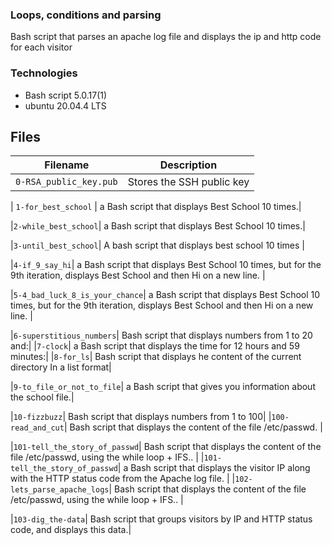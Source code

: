 ###  Loops, conditions and parsing

Bash script that parses an apache log file and displays the ip and http code for each visitor

### Technologies
* Bash script 5.0.17(1)
* ubuntu 20.04.4 LTS

## Files
| Filename | Description |
| -------- | ----------- |
| `0-RSA_public_key.pub` | Stores the SSH public key |

| `1-for_best_school` | a Bash script that displays Best School 10 times.|

|`2-while_best_school`| a Bash script that displays Best School 10 times.|

|`3-until_best_school`| A bash script that displays best school 10 times |

|`4-if_9_say_hi`| a Bash script that displays Best School 10 times, but for the 9th iteration, displays Best School and then Hi on a new line.
| 

|`5-4_bad_luck_8_is_your_chance`| a Bash script that displays Best School 10 times, but for the 9th iteration, displays Best School and then Hi on a new line.
| 

|`6-superstitious_numbers`|  Bash script that displays numbers from 1 to 20 and:| 
|`7-clock`|   a Bash script that displays the time for 12 hours and 59 minutes:| 
|`8-for_ls`|  Bash script that displays he content of the current directory
In a list format| 

|`9-to_file_or_not_to_file`|  a Bash script that gives you information about the school file.| 

|`10-fizzbuzz`|  Bash script that displays numbers from 1 to 100| 
|`100-read_and_cut`|  Bash script that displays the content of the file /etc/passwd.
| 

|`101-tell_the_story_of_passwd`|  Bash script that displays the content of the file /etc/passwd, using the while loop + IFS..
| 
|`101-tell_the_story_of_passwd`|  a Bash script that displays the visitor IP along with the HTTP status code from the Apache log file.
| 
|`102-lets_parse_apache_logs`|  Bash script that displays the content of the file /etc/passwd, using the while loop + IFS..
| 

|`103-dig_the-data`|  Bash script that groups visitors by IP and HTTP status code, and displays this data.|
